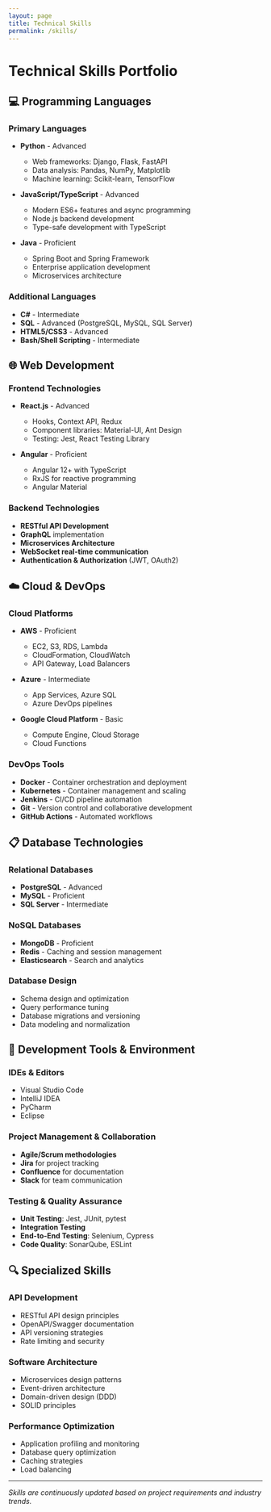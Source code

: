 ```yaml
---
layout: page
title: Technical Skills
permalink: /skills/
---
```


# Technical Skills Portfolio

## 💻 Programming Languages

### **Primary Languages**
- **Python** - Advanced
  - Web frameworks: Django, Flask, FastAPI
  - Data analysis: Pandas, NumPy, Matplotlib
  - Machine learning: Scikit-learn, TensorFlow

- **JavaScript/TypeScript** - Advanced
  - Modern ES6+ features and async programming
  - Node.js backend development
  - Type-safe development with TypeScript

- **Java** - Proficient
  - Spring Boot and Spring Framework
  - Enterprise application development
  - Microservices architecture

### **Additional Languages**
- **C#** - Intermediate
- **SQL** - Advanced (PostgreSQL, MySQL, SQL Server)
- **HTML5/CSS3** - Advanced
- **Bash/Shell Scripting** - Intermediate

## 🌐 Web Development

### **Frontend Technologies**
- **React.js** - Advanced
  - Hooks, Context API, Redux
  - Component libraries: Material-UI, Ant Design
  - Testing: Jest, React Testing Library

- **Angular** - Proficient
  - Angular 12+ with TypeScript
  - RxJS for reactive programming
  - Angular Material

### **Backend Technologies**
- **RESTful API Development**
- **GraphQL** implementation
- **Microservices Architecture**
- **WebSocket real-time communication**
- **Authentication & Authorization** (JWT, OAuth2)

## ☁️ Cloud & DevOps

### **Cloud Platforms**
- **AWS** - Proficient
  - EC2, S3, RDS, Lambda
  - CloudFormation, CloudWatch
  - API Gateway, Load Balancers

- **Azure** - Intermediate
  - App Services, Azure SQL
  - Azure DevOps pipelines

- **Google Cloud Platform** - Basic
  - Compute Engine, Cloud Storage
  - Cloud Functions

### **DevOps Tools**
- **Docker** - Container orchestration and deployment
- **Kubernetes** - Container management and scaling
- **Jenkins** - CI/CD pipeline automation
- **Git** - Version control and collaborative development
- **GitHub Actions** - Automated workflows

## 📋 Database Technologies

### **Relational Databases**
- **PostgreSQL** - Advanced
- **MySQL** - Proficient
- **SQL Server** - Intermediate

### **NoSQL Databases**
- **MongoDB** - Proficient
- **Redis** - Caching and session management
- **Elasticsearch** - Search and analytics

### **Database Design**
- Schema design and optimization
- Query performance tuning
- Database migrations and versioning
- Data modeling and normalization

## 🔧 Development Tools & Environment

### **IDEs & Editors**
- Visual Studio Code
- IntelliJ IDEA
- PyCharm
- Eclipse

### **Project Management & Collaboration**
- **Agile/Scrum methodologies**
- **Jira** for project tracking
- **Confluence** for documentation
- **Slack** for team communication

### **Testing & Quality Assurance**
- **Unit Testing**: Jest, JUnit, pytest
- **Integration Testing**
- **End-to-End Testing**: Selenium, Cypress
- **Code Quality**: SonarQube, ESLint

## 🔍 Specialized Skills

### **API Development**
- RESTful API design principles
- OpenAPI/Swagger documentation
- API versioning strategies
- Rate limiting and security

### **Software Architecture**
- Microservices design patterns
- Event-driven architecture
- Domain-driven design (DDD)
- SOLID principles

### **Performance Optimization**
- Application profiling and monitoring
- Database query optimization
- Caching strategies
- Load balancing

---

*Skills are continuously updated based on project requirements and industry trends.*
